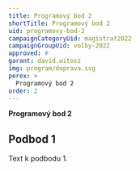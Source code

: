 ```yaml
---
title: Programový bod 2
shortTitle: Programový bod 2
uid: programovy-bod-2
campaignCategoryUid: magistrat2022
campaignGroupUid: volby-2022
approved: #
garant: david.witosz
img: program/doprava.svg
perex: >
  Programový bod 2
order: 2
---
```


**Programový bod 2**

## Podbod 1

Text k podbodu 1.

